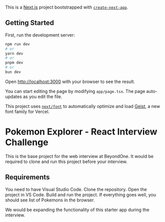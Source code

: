 This is a [Next.js](https://nextjs.org) project bootstrapped with [`create-next-app`](https://nextjs.org/docs/app/api-reference/cli/create-next-app).

## Getting Started

First, run the development server:

```bash
npm run dev
# or
yarn dev
# or
pnpm dev
# or
bun dev
```

Open [http://localhost:3000](http://localhost:3000) with your browser to see the result.

You can start editing the page by modifying `app/page.tsx`. The page auto-updates as you edit the file.

This project uses [`next/font`](https://nextjs.org/docs/app/building-your-application/optimizing/fonts) to automatically optimize and load [Geist](https://vercel.com/font), a new font family for Vercel.



# Pokemon Explorer - React Interview Challenge
This is the base project for the web interview at BeyondOne. It would be required to clone and run this project before your interview.

## Requirements
You need to have Visual Studio Code. Clone the repository. Open the project in VS Code. Build and run the project. If everything goes well, you should see list of Pokemons in the browser.

We would be expanding the functionality of this starter app during the interview.

